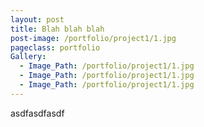 ```yaml
--- 
layout: post
title: Blah blah blah
post-image: /portfolio/project1/1.jpg
pageclass: portfolio
Gallery:
  - Image_Path: /portfolio/project1/1.jpg
  - Image_Path: /portfolio/project1/1.jpg
  - Image_Path: /portfolio/project1/1.jpg
---
```

asdfasdfasdf